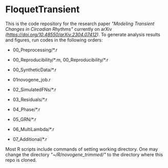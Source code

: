 # FloquetTransient

This is the code repository for the research paper *"Modeling Transient Changes in Circadian Rhythms"* currently on arXiv *(https://doi.org/10.48550/arXiv.2304.07412)*. To generate analysis results and figures, run codes in the following orders:

 - 00_Preprocessing/\*.r
  
 - 00_Reproducibility/\*.m, 00_Reproducibility/\*.r
  
 - 00_SyntheticData/\*.r
  
 - 01novogene_job.r
  
 - 02_SimulatedFNs/\*.r
  
 - 03_Residuals/\*.r
  
 - 04_Phase/\*.r
  
 - 05_GRN/\*.r
  
 - 06_MultiLambda/\*.r
  
 - 07_Additional/\*.r

Most R scripts include commands of setting working directory. One may change the directory *"~/R/novogene_trimmed/"* to the directory where this repo is cloned.